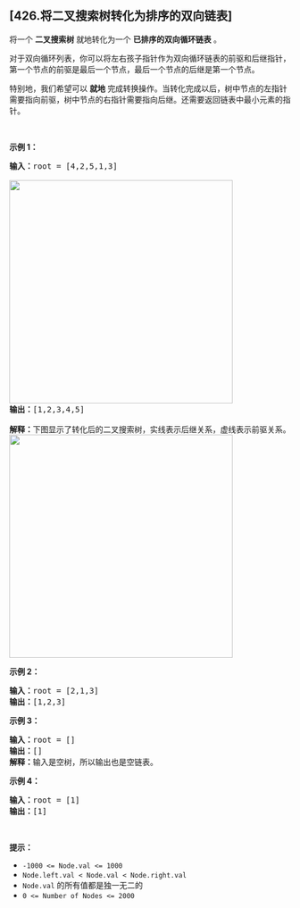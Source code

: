 ## [426.将二叉搜索树转化为排序的双向链表]
<p>将一个 <strong>二叉搜索树</strong> 就地转化为一个 <strong>已排序的双向循环链表</strong> 。</p>

<p>对于双向循环列表，你可以将左右孩子指针作为双向循环链表的前驱和后继指针，第一个节点的前驱是最后一个节点，最后一个节点的后继是第一个节点。</p>

<p>特别地，我们希望可以 <strong>就地</strong> 完成转换操作。当转化完成以后，树中节点的左指针需要指向前驱，树中节点的右指针需要指向后继。还需要返回链表中最小元素的指针。</p>

<p> </p>

<p><strong>示例 1：</strong></p>

<pre>
<strong>输入：</strong>root = [4,2,5,1,3] 

<img src="https://assets.leetcode.com/uploads/2018/10/12/bstdllreturndll.png" style="width: 400px;" />
<strong>输出：</strong>[1,2,3,4,5]

<strong>解释：</strong>下图显示了转化后的二叉搜索树，实线表示后继关系，虚线表示前驱关系。
<img src="https://assets.leetcode.com/uploads/2018/10/12/bstdllreturnbst.png" style="width: 400px;" />
</pre>

<p><strong>示例 2：</strong></p>

<pre>
<strong>输入：</strong>root = [2,1,3]
<strong>输出：</strong>[1,2,3]
</pre>

<p><strong>示例 3：</strong></p>

<pre>
<strong>输入：</strong>root = []
<strong>输出：</strong>[]
<strong>解释：</strong>输入是空树，所以输出也是空链表。
</pre>

<p><strong>示例 4：</strong></p>

<pre>
<strong>输入：</strong>root = [1]
<strong>输出：</strong>[1]
</pre>

<p> </p>

<p><strong>提示：</strong></p>

<ul>
	<li><code>-1000 <= Node.val <= 1000</code></li>
	<li><code>Node.left.val < Node.val < Node.right.val</code></li>
	<li><code>Node.val</code> 的所有值都是独一无二的</li>
	<li><code>0 <= Number of Nodes <= 2000</code></li>
</ul>
